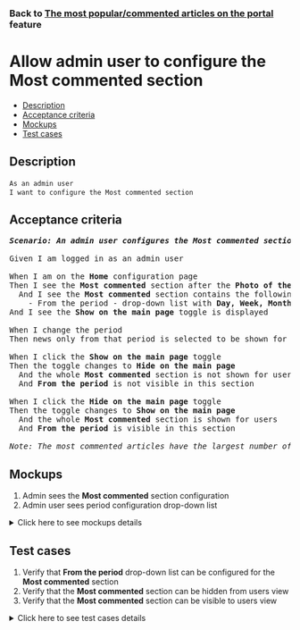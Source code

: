 ### Back to [The most popular/commented articles on the portal](../../) feature

# Allow admin user to configure the Most commented section

- [Description](#description)
- [Acceptance criteria](#acceptance-criteria)
- [Mockups](#mockups)
- [Test cases](#test-cases)

## Description

    As an admin user
    I want to configure the Most commented section

## Acceptance criteria

<pre>
<b><i>Scenario: An admin user configures the Most commented section for the whole site from the Home page</i></b>

Given I am logged in as an admin user

When I am on the <b>Home</b> configuration page
Then I see the <b>Most commented</b> section after the <b>Photo of the day</b> section
  And I see the <b>Most commented</b> section contains the following:
    - From the period - drop-down list with <b>Day, Week, Month, and Year</b> values (<b>Month</b> is the default value)
And I see the <b>Show on the main page</b> toggle is displayed

When I change the period
Then news only from that period is selected to be shown for the user

When I click the <b>Show on the main page</b> toggle
Then the toggle changes to <b>Hide on the main page</b>
  And the whole <b>Most commented</b> section is not shown for users
  And <b>From the period</b> is not visible in this section

When I click the <b>Hide on the main page</b> toggle
Then the toggle changes to <b>Show on the main page</b>
  And the whole <b>Most commented</b> section is shown for users
  And <b>From the period</b> is visible in this section

<i>Note: The most commented articles have the largest number of comments during a selected period of time in the whole news scope for the active page. This section is configured for the whole site and is context-sensitive.</i>
</pre>

## Mockups

1. Admin sees the <b>Most commented</b> section configuration
2. Admin user sees period configuration drop-down list

<details>
  <summary>Click here to see mockups details</summary>

**1. Admin sees the Most commented section configuration:**

![Admin sees the Most commented section configuration](/products/sports_hub_portal/web_application_features/most_popular_and_commented/images/most_popular_commented_configuration.png)

**2. Admin user sees period configuration drop-down list:**

![Admin user sees period configuration drop-down list](/products/sports_hub_portal/web_application_features/most_popular_and_commented/images/most_popular_commented_configuration_period.png)

</details>

## Test cases

1. Verify that <b>From the period</b> drop-down list can be configured for the <b>Most commented</b> section
2. Verify that the <b>Most commented</b> section can be hidden from users view
3. Verify that the <b>Most commented</b> section can be visible to users view

<details>
  <summary>Click here to see test cases details</summary>

### **#1. Verify that From the period drop-down list can be configured for the Most commented section**

|Preconditions|Steps|Expected result
--------------|-----|----------
|- Go to the Sports Hub home page</br>- Log in with admin account</br>- Go to the <b>Home</b> configuration page > <b>Most commented</b> section|1) Click <b>From the period</b> drop-down list</br>2) Select <b>Day, Week, Month</b>, or <b>Year</b> value|2) The <b>Most commented</b> section displays the most visited last day, week, month, or year articles|

### **#2. Verify that the Most commented section can be hidden from users view**

|Preconditions|Steps|Expected result
--------------|-----|----------
|- Go to the Sports Hub home page</br>- Log in with admin account</br>- Go to the <b>Home</b> configuration page > <b>Most commented</b> section</br>- There is the <b>Show on the main page</b> toggle|1) Examine the <b>Most commented</b> section</br>2) Click the <b>Show on the main page</b> toggle|2) The toggle changes to <b>Hide on the main page</b>. The <b>Most commented</b> section is not visible to users on all pages|

### **#3. Verify that the Most commented section can be visible to users view**

|Preconditions|Steps|Expected result
--------------|-----|----------
|- Go to the Sports Hub home page</br>- Log in with admin account</br>- Go to the <b>Home</b> configuration page > <b>Most commented</b> section</br>- There is the <b>Hide on the main page</b> toggle|1) Examine the <b>Most commented</b> section</br>2) Click the <b>Hide on the main page</b> toggle|2) The <b>Most commented</b> section is visible to users|
</details>
